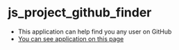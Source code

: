 # js_project_github_finder
* This application can help find you any user on GitHub
* [You can see application on this page](https://supersurok.github.io/js_project_github_finder/)

